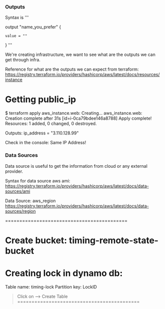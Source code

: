 ### Outputs


Syntax is
'''

output "name_you_prefer" {

    value = "" 
}
'''

We're creating infrastructure, we want to see what are the outputs we can get through infra.

Reference for what are the outputs we can expect from terraform: https://registry.terraform.io/providers/hashicorp/aws/latest/docs/resources/instance



# Getting public_ip
$ terraform apply
aws_instance.web: Creating...
aws_instance.web: Creation complete after 31s [id=i-0ca79bdee146a8788]
Apply complete! Resources: 1 added, 0 changed, 0 destroyed.

Outputs:
ip_address = "3.110.128.99"


Check in the console: Same IP Address!



### Data Sources
Data source is useful to get the information from cloud or any external provider.

Syntax for data source aws ami: 
https://registry.terraform.io/providers/hashicorp/aws/latest/docs/data-sources/ami


Data Source: aws_region
https://registry.terraform.io/providers/hashicorp/aws/latest/docs/data-sources/region







===========================================
# Create bucket: timing-remote-state-bucket

# Creating lock in dynamo db:

Table name: timing-lock
Partition key: LockID

> Click on --> Create Table
===========================================

